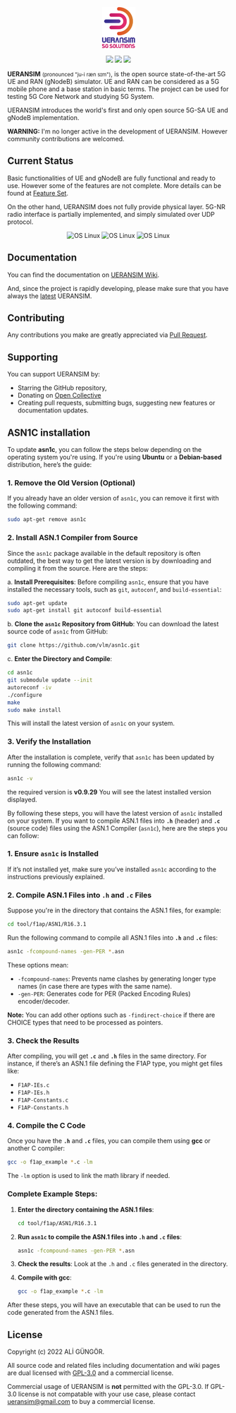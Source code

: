 <p align="center">
  <a href="https://github.com/aligungr/UERANSIM"><img src="/.github/logo.png" width="75" title="UERANSIM"></a>
</p>
<p align="center">
<img src="https://img.shields.io/badge/UERANSIM-v3.2.6-blue" />
<img src="https://img.shields.io/badge/3GPP-R15-orange" />
<img src="https://img.shields.io/badge/License-GPL--3.0-green"/>
</p>

**UERANSIM** <small>(pronounced "ju-i ræn sɪm")</small>, is the open source state-of-the-art 5G UE and RAN (gNodeB)
simulator. UE and RAN can be considered as a 5G mobile phone and a base station in basic terms. The project can be used for
testing 5G Core Network and studying 5G System.

UERANSIM introduces the world's first and only open source 5G-SA UE and gNodeB implementation.

**WARNING:** I'm no longer active in the development of UERANSIM. However community contributions are welcomed.

## Current Status

Basic functionalities of UE and gNodeB are fully functional and ready to use. However some of the features are not complete.
More details can be found at [Feature Set](https://github.com/aligungr/UERANSIM/wiki/Feature-Set).

On the other hand, UERANSIM does not fully provide physical layer. 5G-NR radio interface is partially implemented, and simply simulated over UDP protocol.

<p align="center">
<img src="https://img.shields.io/badge/Radio%20Interface-simulated-orange" alt="OS Linux"/>
<img src="https://img.shields.io/badge/Control%20Plane-functional-green" alt="OS Linux"/>  
<img src="https://img.shields.io/badge/User%20Plane-functional-green" alt="OS Linux"/>
</p>

## Documentation

You can find the documentation on [UERANSIM Wiki](https://github.com/aligungr/UERANSIM/wiki).

And, since the project is rapidly developing, please make sure that you have always
the [latest](https://github.com/aligungr/UERANSIM/releases) UERANSIM.

## Contributing

Any contributions you make are greatly appreciated via [Pull Request](https://github.com/aligungr/UERANSIM/pulls).

## Supporting

You can support UERANSIM by:

- Starring the GitHub repository,
- Donating on [Open Collective](https://opencollective.com/UERANSIM)
- Creating pull requests, submitting bugs, suggesting new features or documentation updates.

## ASN1C installation
To update **asn1c**, you can follow the steps below depending on the operating system you're using. If you're using **Ubuntu** or a **Debian-based** distribution, here’s the guide:

### 1. **Remove the Old Version (Optional)**
   If you already have an older version of `asn1c`, you can remove it first with the following command:

   ```bash
   sudo apt-get remove asn1c
   ```

### 2. **Install ASN.1 Compiler from Source**
   Since the `asn1c` package available in the default repository is often outdated, the best way to get the latest version is by downloading and compiling it from the source. Here are the steps:

   a. **Install Prerequisites**:
   Before compiling `asn1c`, ensure that you have installed the necessary tools, such as `git`, `autoconf`, and `build-essential`:

   ```bash
   sudo apt-get update
   sudo apt-get install git autoconf build-essential
   ```

   b. **Clone the `asn1c` Repository from GitHub**:
   You can download the latest source code of `asn1c` from GitHub:

   ```bash
   git clone https://github.com/vlm/asn1c.git
   ```

   c. **Enter the Directory and Compile**:

   ```bash
   cd asn1c
   git submodule update --init
   autoreconf -iv
   ./configure
   make
   sudo make install
   ```

   This will install the latest version of `asn1c` on your system.

### 3. **Verify the Installation**
   After the installation is complete, verify that `asn1c` has been updated by running the following command:

   ```bash
   asn1c -v
   ```
  the required version is **v0.9.29**
   You will see the latest installed version displayed.

By following these steps, you will have the latest version of `asn1c` installed on your system. If you want to compile ASN.1 files into **`.h`** (header) and **`.c`** (source code) files using the ASN.1 Compiler (`asn1c`), here are the steps you can follow:

### 1. **Ensure `asn1c` is Installed**
   If it’s not installed yet, make sure you’ve installed `asn1c` according to the instructions previously explained.

### 2. **Compile ASN.1 Files into `.h` and `.c` Files**

   Suppose you're in the directory that contains the ASN.1 files, for example:

   ```bash
   cd tool/f1ap/ASN1/R16.3.1
   ```

   Run the following command to compile all ASN.1 files into **`.h`** and **`.c`** files:

   ```bash
   asn1c -fcompound-names -gen-PER *.asn
   ```

   These options mean:
   - `-fcompound-names`: Prevents name clashes by generating longer type names (in case there are types with the same name).
   - `-gen-PER`: Generates code for PER (Packed Encoding Rules) encoder/decoder.
   
   **Note:** You can add other options such as `-findirect-choice` if there are CHOICE types that need to be processed as pointers.

### 3. **Check the Results**
   After compiling, you will get **`.c`** and **`.h`** files in the same directory. For instance, if there’s an ASN.1 file defining the F1AP type, you might get files like:

   - `F1AP-IEs.c`
   - `F1AP-IEs.h`
   - `F1AP-Constants.c`
   - `F1AP-Constants.h`

### 4. **Compile the C Code**
   Once you have the **`.h`** and **`.c`** files, you can compile them using **gcc** or another C compiler:

   ```bash
   gcc -o f1ap_example *.c -lm
   ```

   The `-lm` option is used to link the math library if needed.

### Complete Example Steps:

1. **Enter the directory containing the ASN.1 files**:

   ```bash
   cd tool/f1ap/ASN1/R16.3.1
   ```

2. **Run `asn1c` to compile the ASN.1 files into `.h` and `.c` files**:

   ```bash
   asn1c -fcompound-names -gen-PER *.asn
   ```

3. **Check the results**: Look at the `.h` and `.c` files generated in the directory.

4. **Compile with gcc**:

   ```bash
   gcc -o f1ap_example *.c -lm
   ```

After these steps, you will have an executable that can be used to run the code generated from the ASN.1 files.

## License

Copyright (c) 2022 ALİ GÜNGÖR.

All source code and related files including documentation and wiki pages are
dual licensed with [GPL-3.0](https://www.gnu.org/licenses/gpl-3.0.en.html) and a commercial license.

Commercial usage of UERANSIM is **not** permitted with the GPL-3.0. If GPL-3.0 license is not compatable with your use case, please contact [ueransim@gmail.com](mailto:ueransim@gmail.com) to buy a commercial license.
